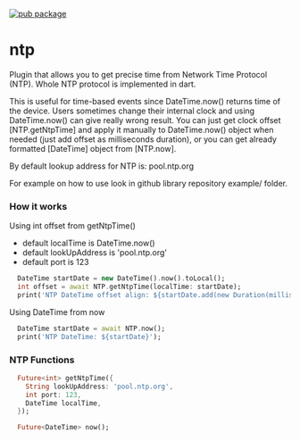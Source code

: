 [![pub package](https://img.shields.io/pub/v/ntp.svg)](https://pub.dartlang.org/packages/ntp)

# ntp

Plugin that allows you to get precise time from Network Time Protocol (NTP).
Whole NTP protocol is implemented in dart.

This is useful for time-based events since DateTime.now() returns time of the device.
Users sometimes change their internal clock and using DateTime.now() can give
really wrong result. You can just get clock offset [NTP.getNtpTime] and apply it manually
to DateTime.now() object when needed (just add offset as milliseconds duration), or you can get 
already formatted [DateTime] object from [NTP.now]. 

By default lookup address for NTP is: pool.ntp.org

For example on how to use look in github library repository example/ folder.

### How it works
Using int offset from getNtpTime()
- default localTime is DateTime.now()
- default lookUpAddress is 'pool.ntp.org'
- default port is 123
```dart
  DateTime startDate = new DateTime().now().toLocal();
  int offset = await NTP.getNtpTime(localTime: startDate);
  print('NTP DateTime offset align: ${startDate.add(new Duration(milliseconds: offset))}');
```

Using DateTime from now
```dart
  DateTime startDate = await NTP.now();
  print('NTP DateTime: ${startDate}');
```

### NTP Functions
```dart
  Future<int> getNtpTime({
    String lookUpAddress: 'pool.ntp.org',
    int port: 123,
    DateTime localTime,
  });
```
```dart
  Future<DateTime> now();
```